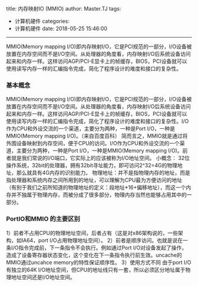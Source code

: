 title: 内存映射IO (MMIO)
author: Master.TJ
tags:
  - 计算机硬件
categories:
  - 计算机硬件
date: 2018-05-25 15:46:00
---
MMIO(Memory mapping I/O)即内存映射I/O，它是PCI规范的一部分，I/O设备被放置在内存空间而不是I/O空间。从处理器的角度看，内存映射I/O后系统设备访问起来和内存一样。这样访问AGP/PCI-E显卡上的帧缓存，BIOS，PCI设备就可以使用读写内存一样的汇编指令完成，简化了程序设计的难度和接口的复杂性。

### 基本概念
MMIO(Memory mapping I/O)即内存映射I/O，它是PCI规范的一部分，I/O设备被放置在内存空间而不是I/O空间。从处理器的角度看，内存映射I/O后系统设备访问起来和内存一样。这样访问AGP/PCI-E显卡上的帧缓存，BIOS，PCI设备就可以使用读写内存一样的汇编指令完成，简化了程序设计的难度和接口的复杂性。I/O作为CPU和外设交流的一个渠道，主要分为两种，一种是Port I/O，一种是MMIO(Memory mapping I/O)。（来自百度百科）
简而言之，MMIO就是通过将外围设备映射到内存空间，便于CPU的访问。I/O作为CPU和外设交流的一个渠道，主要分为两种，一种是Port I/O，一种是MMIO(Memory mapping I/O)。前者就是我们常说的I/O端口，它实际上的应该被称为I/O地址空间。
小概念：
32位操作系统，32bit的处理器，拥有32bit寻址能力，即可访问2^32=4G的物理地址，那么就具有4G内存的识别能力。
物理地址：并不是指物理内存的地址，而是指处理器和系统内存之间所用到的地址，可以理解为CPU最为方便访问的地址（有别于我们之前所知道的物理地址的定义：段地址*16+偏移地址），而这一个内存并不独属于物理内存，而被分成了很多部分，物理内存当然也能够占用其中的一部分。

### PortIO和MMIO 的主要区别
1）前者不占用CPU的物理地址空间，后者占有（这是对x86架构说的，一些架构，如IA64，port I/O占用物理地址空间）。
2）前者是顺序访问。也就是说在一条I/O指令完成前，下一条指令不会执行。例如通过Port I/O对设备发起了操作，造成了设备寄存器状态变化，这个变化在下一条指令执行前生效。uncache的MMIO通过uncahce memory的特性保证顺序性。
3）使用方式不同
由于port I/O有独立的64K I/O地址空间，但CPU的地址线只有一套，所以必须区分地址属于物理地址空间还是I/O地址空间。
